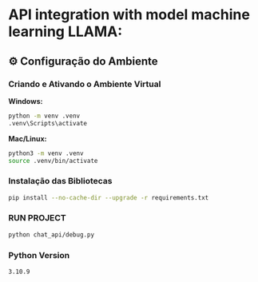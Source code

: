 # API integration with model machine learning LLAMA: 

## ⚙️ Configuração do Ambiente

### Criando e Ativando o Ambiente Virtual

**Windows:**
```bash
python -m venv .venv
.venv\Scripts\activate
```

**Mac/Linux:**
```bash
python3 -m venv .venv
source .venv/bin/activate
```

### Instalação das Bibliotecas

```bash
pip install --no-cache-dir --upgrade -r requirements.txt
```


### RUN PROJECT

```bash
python chat_api/debug.py 
```


### Python Version

```3.10.9```


